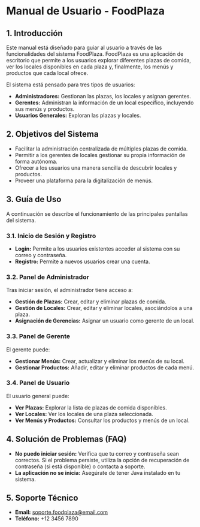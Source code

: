 
# Manual de Usuario - FoodPlaza

## 1. Introducción

Este manual está diseñado para guiar al usuario a través de las funcionalidades del sistema FoodPlaza. FoodPlaza es una aplicación de escritorio que permite a los usuarios explorar diferentes plazas de comida, ver los locales disponibles en cada plaza y, finalmente, los menús y productos que cada local ofrece.

El sistema está pensado para tres tipos de usuarios:

*   **Administradores:** Gestionan las plazas, los locales y asignan gerentes.
*   **Gerentes:** Administran la información de un local específico, incluyendo sus menús y productos.
*   **Usuarios Generales:** Exploran las plazas y locales.

## 2. Objetivos del Sistema

*   Facilitar la administración centralizada de múltiples plazas de comida.
*   Permitir a los gerentes de locales gestionar su propia información de forma autónoma.
*   Ofrecer a los usuarios una manera sencilla de descubrir locales y productos.
*   Proveer una plataforma para la digitalización de menús.

## 3. Guía de Uso

A continuación se describe el funcionamiento de las principales pantallas del sistema.

### 3.1. Inicio de Sesión y Registro

*   **Login:** Permite a los usuarios existentes acceder al sistema con su correo y contraseña.
*   **Registro:** Permite a nuevos usuarios crear una cuenta.

### 3.2. Panel de Administrador

Tras iniciar sesión, el administrador tiene acceso a:

*   **Gestión de Plazas:** Crear, editar y eliminar plazas de comida.
*   **Gestión de Locales:** Crear, editar y eliminar locales, asociándolos a una plaza.
*   **Asignación de Gerencias:** Asignar un usuario como gerente de un local.

### 3.3. Panel de Gerente

El gerente puede:

*   **Gestionar Menús:** Crear, actualizar y eliminar los menús de su local.
*   **Gestionar Productos:** Añadir, editar y eliminar productos de cada menú.

### 3.4. Panel de Usuario

El usuario general puede:

*   **Ver Plazas:** Explorar la lista de plazas de comida disponibles.
*   **Ver Locales:** Ver los locales de una plaza seleccionada.
*   **Ver Menús y Productos:** Consultar los productos y menús de un local.

## 4. Solución de Problemas (FAQ)

*   **No puedo iniciar sesión:** Verifica que tu correo y contraseña sean correctos. Si el problema persiste, utiliza la opción de recuperación de contraseña (si está disponible) o contacta a soporte.
*   **La aplicación no se inicia:** Asegúrate de tener Java instalado en tu sistema.

## 5. Soporte Técnico

*   **Email:** soporte.foodplaza@email.com
*   **Teléfono:** +12 3456 7890

